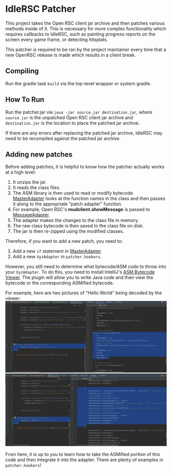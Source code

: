 # IdleRSC Patcher

This project takes the Open RSC client jar archive and then patches various
methods inside of it. This is necessary for more complex functionality which
requires callbacks to IdleRSC, such as painting progress reports on the screen
every game frame, or detecting hitsplats.

This patcher is required to be ran by the project maintainer every time that a
new OpenRSC release is made which results in a client break.

## Compiling

Run the gradle task `build` via the top-level wrapper or system gradle.

## How To Run

Run the patcher.jar via `java -jar source.jar destination.jar`, where
`source.jar` is the unpatched Open RSC client jar archive and `destination.jar`
is the location to place the patched jar archive.

If there are any errors after replacing the patched jar archive, IdleRSC may
need to be recompiled against the patched jar archive.

## Adding new patches

Before adding patches, it is helpful to know how the patcher actually works at
a high level:

1. It unzips the jar.
1. It reads the class files.
1. The ASM library is then used to read or modify bytecode.
   [MasterAdapter](src/main/java/patcher/MasterAdapter.java) looks at the
   function names in the class and then passes it along to the appropriate
   "patch adapter" function.
1. For example, Open RSC's **mudclient.showMessage** is passed to
   [MessageAdapter](src/main/java/patcher/hookers/MessageAdapter.java).
1. The adapter makes the changes to the class file in memory.
1. The raw class bytecode is then saved to the class file on disk.
1. The jar is then re-zipped using the modified classes.

Therefore, if you want to add a new patch, you need to:

1. Add a new `if` statement in [MasterAdapter](src/main/java/patcher/MasterAdapter.java)
1. Add a new `XyzAdapter` in `patcher.hookers`.

However, you still need to determine what bytecode/ASM code to throw into your
`XyzAdapter`. To do this, you need to install IntelliJ's [ASM Bytecode Viewer](https://plugins.jetbrains.com/plugin/10302-asm-bytecode-viewer).
The plugin will allow you to write Java code and then view the bytecode or the
corresponding ASMified bytecode.

For example, here are two pictures of "Hello World" being decoded by the viewer:
![Bytecode Viewer](doc/bytecode-viewer.png)
![ASMified Bytecode Viewer](doc/asmified-bytecode.png)

From here, it is up to you to learn how to take the ASMified portion of this
code and then integrate it into the adapter. There are plenty of examples in
`patcher.hookers`!
